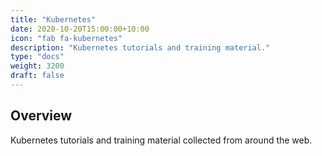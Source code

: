 ```yaml
---
title: "Kubernetes"
date: 2020-10-20T15:00:00+10:00
icon: "fab fa-kubernetes"
description: "Kubernetes tutorials and training material."
type: "docs"
weight: 3200
draft: false
---
```


## Overview

Kubernetes tutorials and training material collected from around the web.
